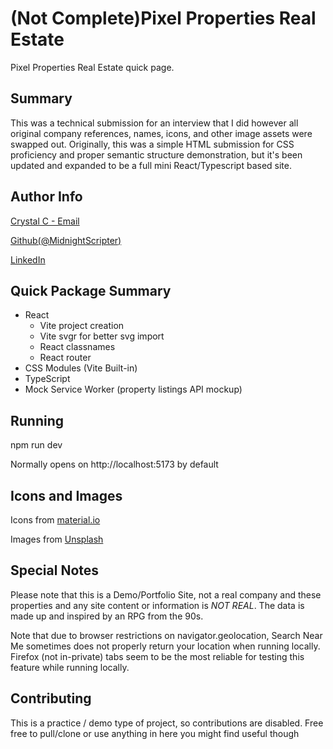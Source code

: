 # (Not Complete)Pixel Properties Real Estate

Pixel Properties Real Estate quick page.

## Summary

This was a technical submission for an interview that I did however all original company references, names, icons, and other image assets were swapped out. Originally, this was a simple HTML submission for CSS proficiency and proper semantic structure demonstration, but it's been updated and expanded to be a full mini React/Typescript based site.

## Author Info

[Crystal C - Email](mailto:crystal.m.clark@proton.me)

[Github(@MidnightScripter)](https://github.com/MidnightScripter)

[LinkedIn](https://www.linkedin.com/in/crystal-clark)

## Quick Package Summary

- React
  - Vite project creation
  - Vite svgr for better svg import
  - React classnames
  - React router
- CSS Modules (Vite Built-in)
- TypeScript
- Mock Service Worker (property listings API mockup)

## Running

npm run dev

Normally opens on http://localhost:5173 by default

## Icons and Images

Icons from [material.io](https://fonts.google.com/icons?selected=Material+Symbols+Outlined)

Images from [Unsplash](https://unsplash.com)

## Special Notes

Please note that this is a Demo/Portfolio Site, not a real company and these properties and any site content or information is _NOT REAL_. The data is made up and inspired by an RPG from the 90s.

Note that due to browser restrictions on navigator.geolocation, Search Near Me sometimes does not properly return your location when running locally. Firefox (not in-private) tabs seem to be the most reliable for testing this feature while running locally.

## Contributing

This is a practice / demo type of project, so contributions are disabled. Free free to pull/clone or use anything in here you might find useful though
